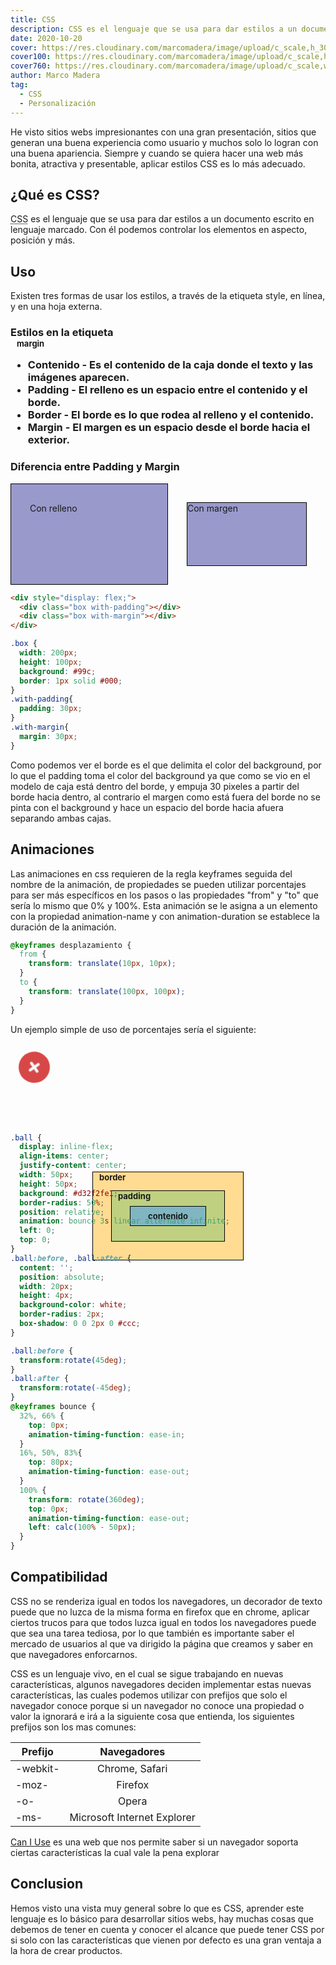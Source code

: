 ```yaml
---
title: CSS
description: CSS es el lenguaje que se usa para dar estilos a un documento escrito en lenguaje marcado. Con él podemos controlar los elementos en aspecto, posición y más.
date: 2020-10-20
cover: https://res.cloudinary.com/marcomadera/image/upload/c_scale,h_300,w_300/v1602894559/Blog/7/css_k23ypb.png
cover100: https://res.cloudinary.com/marcomadera/image/upload/c_scale,h_100,w_100/v1602894559/Blog/7/css_k23ypb.png
cover760: https://res.cloudinary.com/marcomadera/image/upload/c_scale,w_760/v1602894559/Blog/7/css_k23ypb.png
author: Marco Madera
tag:
  - CSS
  - Personalización
---
```


He visto sitios webs impresionantes con una gran presentación, sitios que generan una buena experiencia como usuario y muchos solo lo logran con una buena apariencia. Siempre y cuando se quiera hacer una web más bonita, atractiva y presentable, aplicar estilos CSS es lo más adecuado.

## ¿Qué es CSS?
<p>
  <abbr title="Cascading Style Sheets">CSS</abbr> es el lenguaje que se usa para dar estilos a un documento escrito en lenguaje marcado. Con él podemos controlar los elementos en aspecto, posición y más.
</p>

## Uso
Existen tres formas de usar los estilos, a través de la etiqueta style, en línea, y en una hoja externa.

### Estilos en la etiqueta <style>
De igual forma se puede usar directamente en un elemento HTML con el atributo `style` de la siguiente forma:
```html
<p style="color: #fff; width: fit-content; padding: 5px 10px; margin: auto; border-radius: 10px; background: radial-gradient(ellipse at center, rgba(240,47,23,0.7) 0%, rgba(240,47,23,1) 100%);">
En Línea
</p>
```

<p style="color: #fff; width: fit-content; padding: 5px 10px; margin: auto; border-radius: 10px; background: radial-gradient(ellipse at center, rgba(240,47,23,0.7) 0%, rgba(240,47,23,1) 100%);">
En Línea
</p>

### Estilos en línea
CSS se puede usar directamente desde la etiqueta HTML `<style>`.
```html
<style>
body {
  margin: 0;
  padding: 0;
}
</style>
```

### Estilos en una hoja externa

La manera que se aprovecha mejor sería hacer un link a una hoja de estilos con extensión .css en una etiqueta `<link>` dentro de la etiqueta `<head>` de nuestro documento HTML de la siguiente manera, donde href es la ubicación de la hoja de estilos.

```html
<link
  rel="stylesheet"
  href="./styles.css"
/>
```

## Selectores
Al usar CSS en una hoja externa o en la etiqueta `<style>` 
Los selectores son necesarios para estilar elementos específicos

### Etiquetas
Para seleccionar etiquetas simplemente se escribe el nombre de la etiqueta y si se quiere especificar alguna etiqueta que contenga cierto atributo se puede hacer seguido con corchetes `[]`, así seleccionará todas las etiquetas del mismo nombre que tengan cierto atributo.

```css
nav { ... }

nav[class="topNavbar"] { ... }
```

### ID
Las id en HTML son únicas, se seleccionan con el símbolo `#`
```css
#SomeId {

}
```

### Clases
Al usar el nombre de una clase con un punto "." antes se seleccionarán todos los elementos que tienen la misma clase.
```css
.clase{

}
```


### Combinaciones
Los selectores se pueden combinar para seleccionar elementos que tienen cierta relación siempre de forma descendente, y se pueden compartir propiedades separando por comma ",".


Selecciona todas las etiquetas nav con clase topNavbar

```css 
nav.topNavbar { ... }
```

Selecciona todos los elementos de todos los subniveles con la clase topNavbar dentro de una etiqueta nav

```css
nav .topNavbar { ... }
```
Selecciona todos los elementos de primer subnivel con la clase topNavbar dentro de una etiqueta nav
```css
nav > .topNavbar{ ... }
```
Selecciona al primer elemento del mismo nivel que sigue inmediatamente con la clase topNavbar
```css
nav + .topNavbar{ ... }
```
 Selecciona a todos los elementos del mismo nivel que sigue inmediatamente con la clase topNavbar
```css
nav ~ .topNavbar{ ... }
```
Selecciona a todos los elementos con etiqueta nav que incluye topNavbar en su atributo clase
```css
nav[class*="topNavbar"] { ... }
```

## Propiedades
Las propiedades son las reglas que sobre escribirán los estilos por default que le da el navegador, es todo lo que está dentro del paréntesis.
```css
div {
  margin-top: 10px;
  margin-right: 10px;
  margin-bottom: 10px;
  margin-left: 10px;
}
```

Las propiedades abreviadas nos permiten tener varias propiedades en una misma línea, ahorra tiempo y se mira las legible.
El anterior margen se puede escribir de la siguiente manera con una propiedad abreviada:

```css
div { 
  margin: 10px;
}
```

Si se quiere usar las cuatro propiedades de margen se pueden usar, de manera que el sentido sería la misma a las manecillas del reloj de la siguiente forma.

```css
div {
  margin: 10px 20px 30px 40px;
}
```
Lo que sería lo mismo a lo siguiente

```css
div {
  margin-top: 10px;
  margin-right: 20px;
  margin-bottom: 30px;
  margin-left: 40px;
}
```

Si solo se incluyen dos valores, se toma como el primer valor a margin-top y margin-bottom y el segundo valor margin-right y margin-left.

En caso de incluirse 3 valores, se toman de forma de las manecillas del reloj y el segundo valor sería para margin-left.

### Propiedades customizadas
Para crear una propiedad customiza se utiliza como prefijo el doble guión -- y seguido del nombre de la propiedad y el valor que lleva. Para usar la propiedad se hace a través de la función "var".

```css
.topNavbar {
  --color-verde: #1DB954;
  --color-gris: #ccc;
  background: var(--color-gris);
  color: var(--color-verde);
}
```

Para usar las propiedades en un scope global del documento se pueden definir en la pseudo clase :root.

```css
:root{
  --color-verde: #1DB954;
  --color-gris: #ccc;
}

.topNavbar {
  background: var(--color-gris);
  color: var(--color-verde);
}

.bottomNavbar {
  background: var(--color-gris);
  color: var(--color-verde);
}
```


### Herencia de propiedades
CSS como su nombre lo indica hoja de estilos en cascada, va en forma de cascada, de arriba hacia abajo, por lo que una propiedad abreviada debe de ir antes de una propiedad unica para que sobreescriba los estilos por defecto, se pone por debajo se escribirán de nuevo los estilos por defecto.


Mal:
```css
p{
  font-style: italic;
  font: 20px Arial;
}
```

Bien:
```css
p{
  font: 20px Arial;
  font-style: italic;
}
```

## Funciones
CSS al igual que otros lenguajes cuenta con funciones que son visuales y no podemos crear nuevas funciones.

### Funciones básicas
```css
{
  color: var(--color-white);
  color: rgba(123,123,123,0.2);
  width: calc(100vw - 80px);
  background: radial-gradient(ellipse at center, rgba(240,47,23,0.7) 0%, rgba(240,47,23,1) 100%);
  background-image: url("src/image.jpg");
}
```

### Funciones de selectores
```css
.item:nth-of-type(3n + 1) {
  grid-row-end: span 3;
}
.item:nth-of-type(3n + 2) {
  grid-row-end: span 2;
}
.item:nth-of-type(3n + 3) {
  grid-row-end: span 1;
}
```

### Funciones de dimensiones
```css
.dimension {
  transform: scale(2);
  transform: translate(-50%, -50%);
  transform: perspective(50em) rotateY(50deg)
}
```

### Funciones filtro
```css
img {
  filter: brightness(110%);
  filter: contrast(120%);
  filter: grayscale(90%);
}
```

### Funciones en grids
```css
.grid {
  grid-template-columns: fit-content(250px) 1fr;
  grid-template-columns: minmax(10px, 100px) 1fr minmax(min-content, 300px);
  grid-template-columns: repeat(6, 40px 80px);
}
```

## Reglas at
Son declaraciones que comienzan con el símbolo arroba "@", 

@import nos permite incluir una hoja de estilos externa y con esto nos da una opción alternativa a la de HTML para agregar más fuentes comúnmente y otras características bajo un conjunto de reglas si se requiere.

El siguiente código importará la fuente monserrat si se encuentra en un dispositivo de impresión.
```css
@import url('https://fonts.googleapis.com/css2?family=Montserrat&display=swap') print;
```

@keyframes  — Describe la configuración de pasos intermedios en una secuencia de animación CSS.

@media se usa para aplicar estilos para diferentes tipos de medios
```css
@media screen and (max-width: 1300px){
  nav{
    width: 100px;
  }
}

@keyframes nprogress-spinner {
  0% {
    transform: rotate(0deg);
  }
  100% {
    transform: rotate(360deg);
  }
}
```

## El modelo de caja
<style>
  .boxModel__margin {
    max-width: 300px;
    height: 200px;
    outline: dashed 1px #000;
    background: #ffca96;
    margin: auto;
    position: relative;
  }
  .boxModel__border {
    max-width: 240px;
    height: 140px;
    outline: solid 1px #000;
    background: #ffdc91;
  }
  .boxModel__padding {
    max-width: 180px;
    height: 80px;
    outline: solid 1px #000;
    background: #bfd081;
  }
  .boxModel__content {
    max-width: 120px;
    height: 30px;
    outline: solid 1px #000;
    background: #7fb6c2;
    display: flex;
    justify-content: center;
    align-items: center;
    font-size: 13px;
  }
  .boxModel-center{
    position: absolute;
    top: 0;
    bottom: 0;
    left: 0;
    right: 0;
    margin: auto;
  }
  .boxModel__margin span{
    font-size: 13px;
    margin-left: 10px;
  }
</style>
<div class="boxModel__margin">
<span>margin</span>
  <div class="boxModel__border boxModel-center">
  <span>border</span>
    <div class="boxModel__padding boxModel-center">
    <span>padding</span>
      <div class="boxModel__content boxModel-center">
        contenido
      </div>
    </div>
  </div>
</div>

- Contenido - Es el contenido de la caja donde el texto y las imágenes aparecen.
- Padding - El relleno es un espacio entre el contenido y el borde.
- Border - El borde es lo que rodea al relleno y el contenido.
- Margin - El margen es un espacio desde el borde hacia el exterior.

### Diferencia entre Padding y Margin
<style>
.box { 
  width: 200px;
  height: 100px;
  background: #99c;
  border: 1px solid #000;
}
.with-padding{
  padding: 30px;
}
.with-margin{
  margin: 30px;
}
</style>
<div style="display: flex;">
  <div class="box with-padding">Con relleno</div>
  <div class="box with-margin">Con margen</div>
</div>

```html
<div style="display: flex;">
  <div class="box with-padding"></div>
  <div class="box with-margin"></div>
</div>
```

```css
.box { 
  width: 200px;
  height: 100px;
  background: #99c;
  border: 1px solid #000;
}
.with-padding{
  padding: 30px;
}
.with-margin{
  margin: 30px;
}
```

Como podemos ver el borde es el que delimita el color del background, por lo que el padding toma el color del background ya que como se vio en el modelo de caja está dentro del borde, y empuja 30 pixeles a partir del borde hacia dentro, al contrario el margen como está fuera del borde no se pinta con el background y hace un espacio del borde hacia afuera separando ambas cajas.

## Animaciones
Las animaciones en css requieren de la regla keyframes seguida del nombre de la animación, de propiedades se pueden utilizar porcentajes para ser más específicos en los pasos o las propiedades "from" y "to" que sería lo mismo que 0% y 100%.
Esta animación se le asigna a un elemento con la propiedad animation-name y con animation-duration se establece la duración de la animación.

```css
@keyframes desplazamiento {
  from {
    transform: translate(10px, 10px);
  }
  to {
    transform: translate(100px, 100px);
  }
}
```

Un ejemplo simple de uso de porcentajes sería el siguiente:

<style>
.ball {
  display: inline-flex;
  align-items: center;
  justify-content: center;
  width: 50px;
  height: 50px;
  color: #fff;
  background: #d32f2fe1;
  border-radius: 50%;
  position: relative;
  animation: bounce 3s linear alternate infinite;
  left: 0;
  top: 0;
}
.ball span{
  position: absolute;
  width: 20px;
  height: 4px;
  background-color: white;
  border-radius: 2px;
  box-shadow: 0 0 2px 0 #ccc;
}

.ball span:nth-of-type(1){
  transform:rotate(45deg);
}
.ball span:nth-of-type(2){
  transform:rotate(-45deg);
}
@keyframes bounce {
  32%, 66% {
    top: 0px;
    animation-timing-function: ease-in;
  }
  16%, 50%, 83%{
    top: 80px;
    animation-timing-function: ease-out;
  }
  100% {
    transform: rotate(360deg);
    top: 0px;
    animation-timing-function: ease-out;
    left: calc(100% - 50px);
  }
}
</style>
<div style="height: 130px;">
  <span class="ball"><span></span><span></span></span>
</div>

```css
.ball {
  display: inline-flex;
  align-items: center;
  justify-content: center;
  width: 50px;
  height: 50px;
  background: #d32f2fe1;
  border-radius: 50%;
  position: relative;
  animation: bounce 3s linear alternate infinite;
  left: 0;
  top: 0;
}
.ball:before, .ball:after {
  content: '';
  position: absolute;
  width: 20px;
  height: 4px;
  background-color: white;
  border-radius: 2px;
  box-shadow: 0 0 2px 0 #ccc;
}

.ball:before {
  transform:rotate(45deg);
}
.ball:after {
  transform:rotate(-45deg);
}
@keyframes bounce {
  32%, 66% {
    top: 0px;
    animation-timing-function: ease-in;
  }
  16%, 50%, 83%{
    top: 80px;
    animation-timing-function: ease-out;
  }
  100% {
    transform: rotate(360deg);
    top: 0px;
    animation-timing-function: ease-out;
    left: calc(100% - 50px);
  }
}
```

## Compatibilidad
CSS no se renderiza igual en todos los navegadores, un decorador de texto puede que no luzca de la misma forma en firefox que en chrome, aplicar ciertos trucos para que todos luzca igual en todos los navegadores puede que sea una tarea tediosa, por lo que también es importante saber el mercado de usuarios al que va dirigido la página que creamos y saber en que navegadores enforcarnos.

CSS es un lenguaje vivo, en el cual se sigue trabajando en nuevas características, algunos navegadores deciden implementar estas nuevas características, las cuales podemos utilizar con prefijos que solo el navegador conoce porque si un navegador no conoce una propiedad o valor la ignorará e irá a la siguiente cosa que entienda, los siguientes prefijos son los mas comunes: 

| Prefijo  |          Navegadores        |
|----------|:---------------------------:|
| -webkit- | Chrome, Safari              |
| -moz-    | Firefox                     |
| -o-      | Opera                       |
| -ms-     | Microsoft Internet Explorer |

[Can I Use](https://caniuse.com) es una web que nos permite saber si un navegador soporta ciertas características la cual vale la pena explorar

## Conclusion
Hemos visto una vista muy general sobre lo que es CSS, aprender este lenguaje es lo básico para desarrollar sitios webs, hay muchas cosas que debemos de tener en cuenta y conocer el alcance que puede tener CSS por si solo con las características que vienen por defecto es una gran ventaja a la hora de crear productos.